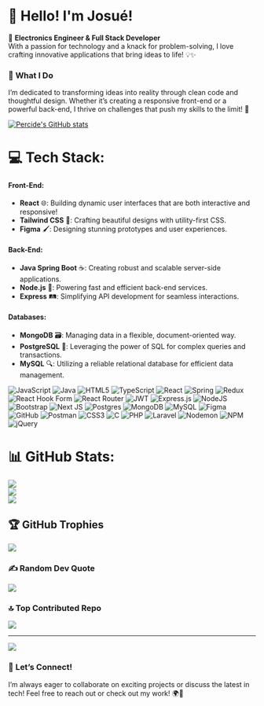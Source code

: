 <!--
**Percide07/Percide07** is a ✨ _special_ ✨ repository because its `README.md` (this file) appears on your GitHub profile.

Here are some ideas to get you started:

- 🔭 I’m currently working on ...
- 🌱 I’m currently learning ...
- 👯 I’m looking to collaborate on ...
- 🤔 I’m looking for help with ...
- 💬 Ask me about ...
- 📫 How to reach me: ...
- 😄 Pronouns: ...
- ⚡ Fun fact: ...
-->

# 👋 Hello! I'm Josué!

🔌 **Electronics Engineer & Full Stack Developer**  
With a passion for technology and a knack for problem-solving, I love crafting innovative applications that bring ideas to life! 💡✨


### 🌟 **What I Do**
I’m dedicated to transforming ideas into reality through clean code and thoughtful design. Whether it’s creating a responsive front-end or a powerful back-end, I thrive on challenges that push my skills to the limit! 💪


[![Percide's GitHub stats](https://github-readme-stats.vercel.app/api?username=Percide07)](https://github.com/Percide07/github-readme-stats)


# 💻 Tech Stack:
#### **Front-End:**
- **React** 🌐: Building dynamic user interfaces that are both interactive and responsive!
- **Tailwind CSS** 🎨: Crafting beautiful designs with utility-first CSS.
- **Figma** 🖌️: Designing stunning prototypes and user experiences.

#### **Back-End:**
- **Java Spring Boot** ☕: Creating robust and scalable server-side applications.
- **Node.js** 🚀: Powering fast and efficient back-end services.
- **Express** 🛤️: Simplifying API development for seamless interactions.

#### **Databases:**
- **MongoDB** 🗃️: Managing data in a flexible, document-oriented way.
- **PostgreSQL** 🐘: Leveraging the power of SQL for complex queries and transactions.
- **MySQL** 🔍: Utilizing a reliable relational database for efficient data management.
  
![JavaScript](https://img.shields.io/badge/javascript-%23323330.svg?style=for-the-badge&logo=javascript&logoColor=%23F7DF1E) ![Java](https://img.shields.io/badge/java-%23ED8B00.svg?style=for-the-badge&logo=openjdk&logoColor=white) ![HTML5](https://img.shields.io/badge/html5-%23E34F26.svg?style=for-the-badge&logo=html5&logoColor=white) ![TypeScript](https://img.shields.io/badge/typescript-%23007ACC.svg?style=for-the-badge&logo=typescript&logoColor=white) ![React](https://img.shields.io/badge/react-%2320232a.svg?style=for-the-badge&logo=react&logoColor=%2361DAFB) ![Spring](https://img.shields.io/badge/spring-%236DB33F.svg?style=for-the-badge&logo=spring&logoColor=white) ![Redux](https://img.shields.io/badge/redux-%23593d88.svg?style=for-the-badge&logo=redux&logoColor=white) ![React Hook Form](https://img.shields.io/badge/React%20Hook%20Form-%23EC5990.svg?style=for-the-badge&logo=reacthookform&logoColor=white) ![React Router](https://img.shields.io/badge/React_Router-CA4245?style=for-the-badge&logo=react-router&logoColor=white) ![JWT](https://img.shields.io/badge/JWT-black?style=for-the-badge&logo=JSON%20web%20tokens) ![Express.js](https://img.shields.io/badge/express.js-%23404d59.svg?style=for-the-badge&logo=express&logoColor=%2361DAFB) ![NodeJS](https://img.shields.io/badge/node.js-6DA55F?style=for-the-badge&logo=node.js&logoColor=white) ![Bootstrap](https://img.shields.io/badge/bootstrap-%238511FA.svg?style=for-the-badge&logo=bootstrap&logoColor=white) ![Next JS](https://img.shields.io/badge/Next-black?style=for-the-badge&logo=next.js&logoColor=white) ![Postgres](https://img.shields.io/badge/postgres-%23316192.svg?style=for-the-badge&logo=postgresql&logoColor=white) ![MongoDB](https://img.shields.io/badge/MongoDB-%234ea94b.svg?style=for-the-badge&logo=mongodb&logoColor=white) ![MySQL](https://img.shields.io/badge/mysql-4479A1.svg?style=for-the-badge&logo=mysql&logoColor=white) ![Figma](https://img.shields.io/badge/figma-%23F24E1E.svg?style=for-the-badge&logo=figma&logoColor=white) ![GitHub](https://img.shields.io/badge/github-%23121011.svg?style=for-the-badge&logo=github&logoColor=white) ![Postman](https://img.shields.io/badge/Postman-FF6C37?style=for-the-badge&logo=postman&logoColor=white) ![CSS3](https://img.shields.io/badge/css3-%231572B6.svg?style=for-the-badge&logo=css3&logoColor=white) ![C](https://img.shields.io/badge/c-%2300599C.svg?style=for-the-badge&logo=c&logoColor=white) ![PHP](https://img.shields.io/badge/php-%23777BB4.svg?style=for-the-badge&logo=php&logoColor=white) ![Laravel](https://img.shields.io/badge/laravel-%23FF2D20.svg?style=for-the-badge&logo=laravel&logoColor=white) ![Nodemon](https://img.shields.io/badge/NODEMON-%23323330.svg?style=for-the-badge&logo=nodemon&logoColor=%BBDEAD) ![NPM](https://img.shields.io/badge/NPM-%23CB3837.svg?style=for-the-badge&logo=npm&logoColor=white) ![jQuery](https://img.shields.io/badge/jquery-%230769AD.svg?style=for-the-badge&logo=jquery&logoColor=white)
# 📊 GitHub Stats:
![](https://github-readme-stats.vercel.app/api?username=Percide07&theme=dark&hide_border=false&include_all_commits=false&count_private=false)<br/>
![](https://github-readme-streak-stats.herokuapp.com/?user=Percide07&theme=dark&hide_border=false)<br/>
![](https://github-readme-stats.vercel.app/api/top-langs/?username=Percide07&theme=dark&hide_border=false&include_all_commits=false&count_private=false&layout=compact)

## 🏆 GitHub Trophies
![](https://github-profile-trophy.vercel.app/?username=Percide07&theme=radical&no-frame=true&no-bg=true&margin-w=4)

### ✍️ Random Dev Quote
![](https://quotes-github-readme.vercel.app/api?type=horizontal&theme=radical)

### 🔝 Top Contributed Repo
![](https://github-contributor-stats.vercel.app/api?username=Percide07&limit=5&theme=dark&combine_all_yearly_contributions=true)

---
[![](https://visitcount.itsvg.in/api?id=Percide07&icon=0&color=0)](https://visitcount.itsvg.in)

<!-- Proudly created with GPRM ( https://gprm.itsvg.in ) -->

### 🤝 **Let’s Connect!**
I’m always eager to collaborate on exciting projects or discuss the latest in tech! Feel free to reach out or check out my work! 🌍💬
